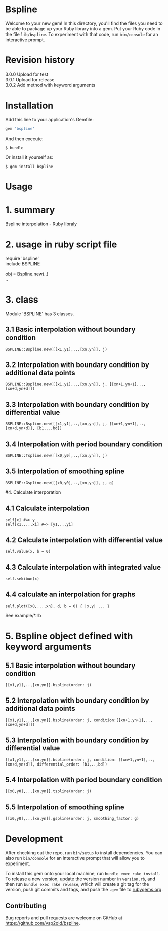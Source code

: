 # Bspline

Welcome to your new gem! In this directory, you'll find the files you need to be able to package up your Ruby library into a gem. Put your Ruby code in the file `lib/bspline`. To experiment with that code, run `bin/console` for an interactive prompt.

# Revision history

3.0.0	Upload for test   
3.0.1	Upload for release   
3.0.2	Add method with keyword arguments   

# Installation

Add this line to your application's Gemfile:

```ruby
gem 'bspline'
```

And then execute:

    $ bundle

Or install it yourself as:

    $ gem install bspline

# Usage

# 1. summary

  Bspline interpolation - Ruby libraly   

# 2. usage in ruby script file

require 'bspline'   
include BSPLINE   

obj = Bspline.new(..)   
..   

# 3. class

Module 'BSPLINE' has 3 classes.   

##  3.1 Basic interpolation without boundary condition
  
    BSPLINE::Bspline.new([[x1,y1],..,[xn,yn]], j)   

##  3.2 Interpolation with boundary condition by additional data points

    BSPLINE::Bspline.new([[x1,y1],..,[xn,yn]], j, [[xn+1,yn+1],..,[xn+d,yn+d]])   

##  3.3 Interpolation with boundary condition by differential value

    BSPLINE::Bspline.new([[x1,y1],..,[xn,yn]], j, [[xn+1,yn+1],..,[xn+d,yn+d]], [b1,..,bd])   

##  3.4 Interpolation with period boundary condition

    BSPLINE::Tspline.new([[x0,y0],..,[xn,yn]], j)   

##  3.5 Interpolation of smoothing spline

    BSPLINE::Gspline.new([[x0,y0],..,[xn,yn]], j, g)   

#4. Calculate interporation

##  4.1 Calculate interpolation
  
	self[x]	#=> y   
	self[x1,...,xi] #=> [y1,...yi]   

##  4.2 Calculate interpolation with differential value

    self.value(x, b = 0)   

##  4.3 Calculate interpolation with integrated value

    self.sekibun(x)   

##  4.4 calculate an interpolation for graphs

    self.plot([x0,...,xn], d, b = 0) { |x,y| ... }   

See example/*.rb   

# 5. Bspline object defined with keyword arguments

##  5.1 Basic interpolation without boundary condition
  
    [[x1,y1],..,[xn,yn]].bspline(order: j)   

##  5.2 Interpolation with boundary condition by additional data points

    [[x1,y1],..,[xn,yn]].bspline(order: j, condition:[[xn+1,yn+1],..,[xn+d,yn+d]])   

##  5.3 Interpolation with boundary condition by differential value

    [[x1,y1],..,[xn,yn]].bspline(order: j, condition: [[xn+1,yn+1],..,[xn+d,yn+d]], differential_order: [b1,..,bd])      

##  5.4 Interpolation with period boundary condition

    [[x0,y0],..,[xn,yn]].tspline(order: j)   

##  5.5 Interpolation of smoothing spline

    [[x0,y0],..,[xn,yn]].gspline(order: j, smoothing_factor: g)   

# Development

After checking out the repo, run `bin/setup` to install dependencies. You can also run `bin/console` for an interactive prompt that will allow you to experiment.

To install this gem onto your local machine, run `bundle exec rake install`. To release a new version, update the version number in `version.rb`, and then run `bundle exec rake release`, which will create a git tag for the version, push git commits and tags, and push the `.gem` file to [rubygems.org](https://rubygems.org).

## Contributing

Bug reports and pull requests are welcome on GitHub at https://github.com/vsp2old/bspline.

